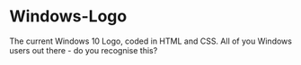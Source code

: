 # Windows-Logo
The current Windows 10 Logo, coded in HTML and CSS. All of you Windows users out there - do you recognise this?
